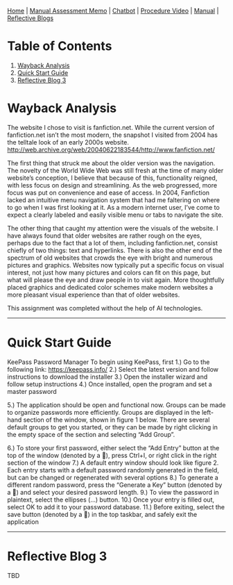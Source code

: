 [Home](index.md) | [Manual Assessment Memo](manual_assessment_memo.md) | [Chatbot](chatbot.md) | [Procedure Video](procedure_video.md) | [Manual](manual.md) | [Reflective Blogs](reflective_blogs.md) 

# Table of Contents 
1. [Wayback Analysis](#wayback-analysis)
2. [Quick Start Guide](#quick-start-guide)
3. [Reflective Blog 3](#reflective-blog-3)
   
# Wayback Analysis

The website I chose to visit is fanfiction.net. While the current version of fanfiction.net isn’t the most modern, the snapshot I visited from 2004 has the telltale look of an early 2000s website. 
<http://web.archive.org/web/20040622183544/http://www.fanfiction.net/>

The first thing that struck me about the older version was the navigation. The novelty of the World Wide Web was still fresh at the time of many older website’s conception, I believe that because of this, functionality reigned, with less focus on design and streamlining. As the web progressed, more focus was put on convenience and ease of access. In 2004, Fanfiction lacked an intuitive menu navigation system that had me faltering on where to go when I was first looking at it. As a modern internet user, I’ve come to expect a clearly labeled and easily visible menu or tabs to navigate the site.

The other thing that caught my attention were the visuals of the website. I have always found that older websites are rather rough on the eyes, perhaps due to the fact that a lot of them, including fanfiction.net, consist chiefly of two things: text and hyperlinks. There is also the other end of the spectrum of old websites that crowds the eye with bright and numerous pictures and graphics. Websites now typically put a specific focus on visual interest, not just how many pictures and colors can fit on this page, but what will please the eye and draw people in to visit again. More thoughtfully placed graphics and dedicated color schemes make modern websites a more pleasant visual experience than that of older websites.

This assignment was completed without the help of AI technologies.

---
# Quick Start Guide
KeePass Password Manager
To begin using KeePass, first 
1.)	Go to the following link:  https://keepass.info/
2.)	Select the latest version and follow instructions to download the installer
3.)	Open the installer wizard and follow setup instructions
4.)	Once installed, open the program and set a master password
 
5.)	The application should be open and functional now. Groups can be made to organize passwords more efficiently. Groups are displayed in the left-hand section of the window, shown in figure 1 below. There are several default groups to get you started, or they can be made by right clicking in the empty space of the section and selecting “Add Group”.
 
6.)	To store your first password, either select the “Add Entry” button at the top of the window (denoted by a 🔑), press Ctrl+I, or right click in the right section of the window
7.)	A default entry window should look like figure 2. Each entry starts with a default password randomly generated in the field, but can be changed or regenerated with several options 
8.)	To generate a different random password, press the “Generate a Key” button (denoted by a 🔑) and select your desired password length.
9.)	To view the password in plaintext, select the ellipses (…) button.
10.)	Once your entry is filled out, select OK to add it to your password database.
11.)	Before exiting, select the save button (denoted by a 💾) in the top taskbar, and safely exit the application

---
# Reflective Blog 3
TBD
